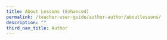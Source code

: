 ```yaml
---
title: About Lessons (Enhanced)
permalink: /teacher-user-guide/author-author/aboutlessons/
description: ""
third_nav_title: Author
---
```

